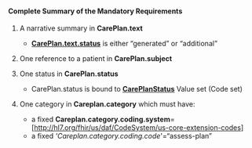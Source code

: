 #### Complete Summary of the Mandatory Requirements

1.  A narrative summary in **CarePlan.text**
    -   [**CarePlan.text.status**] is either “generated” or “additional”

1.  One reference to a patient in **CarePlan.subject**
1.  One status in **CarePlan.status**
    -   CarePlan.status is bound to **[CarePlanStatus]** Value set (Code set)

1.  One category in **Careplan.category** which must have:
    -   a fixed **Careplan.category.coding.system**= [http://hl7.org/fhir/us/daf/CodeSystem/us-core-extension-codes]
    -   a fixed *'Careplan.category.coding.code*'=“assess-plan”



  [**CarePlan.text.status**]: http://hl7.org/fhir/valueset-narrative-status.html
  [<http://argonaut.hl7.org/ValueSet/extension-codes>]: Argonaut_Extension_Codes "wikilink"
  [CarePlanStatus]: http://hl7.org/fhir/valueset-care-plan-status.html
  [`CarePlan` `Resource` `Example`]: CarePlan_Resource_Example "wikilink"
 [http://hl7.org/fhir/us/daf/CodeSystem/us-core-extension-codes]: CodeSystem-us-core-extension-codes.html